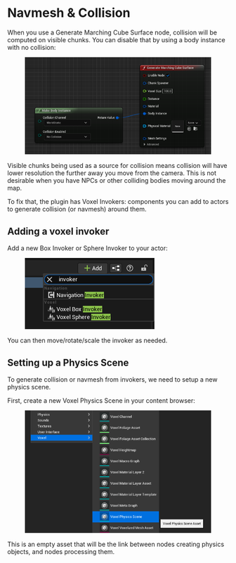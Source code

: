 # Navmesh & Collision

When you use a Generate Marching Cube Surface node, collision will be computed on visible chunks. You can disable that by using a body instance with no collision:

<figure><img src="../.gitbook/assets/image (6).png" alt=""><figcaption></figcaption></figure>

Visible chunks being used as a source for collision means collision will have lower resolution the further away you move from the camera. This is not desirable when you have NPCs or other colliding bodies moving around the map.

To fix that, the plugin has Voxel Invokers: components you can add to actors to generate collision (or navmesh) around them.

## Adding a voxel invoker

Add a new Box Invoker or Sphere Invoker to your actor:

<figure><img src="../.gitbook/assets/image (1).png" alt=""><figcaption></figcaption></figure>

You can then move/rotate/scale the invoker as needed.

## Setting up a Physics Scene

To generate collision or navmesh from invokers, we need to setup a new physics scene.

First, create a new Voxel Physics Scene in your content browser:

<figure><img src="../.gitbook/assets/image.png" alt=""><figcaption></figcaption></figure>

This is an empty asset that will be the link between nodes creating physics objects, and nodes processing them.

